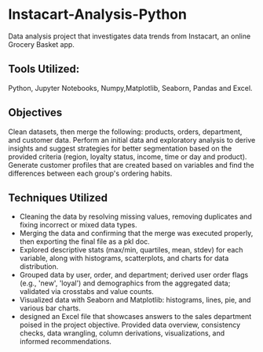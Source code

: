 # Instacart-Analysis-Python
Data analysis project that investigates data trends from Instacart, an online Grocery Basket app. 

## Tools Utilized: 
Python, Jupyter Notebooks, Numpy,Matplotlib, Seaborn, Pandas and Excel.

## Objectives
Clean datasets, then merge the following: products, orders, department, and customer data. 
Perform an initial data and exploratory analysis to derive insights and suggest strategies for better segmentation based on the provided criteria (region, loyalty status, income, time or day and product).
Generate customer profiles that are created based on variables and find the differences between each group's ordering habits.

## Techniques Utilized
- Cleaning the data by resolving missing values, removing duplicates and fixing incorrect or mixed data types.
- Merging the data and confirming that the merge was executed properly, then exporting the final file as a pkl doc.
- Explored descriptive stats (max/min, quartiles, mean, stdev) for each variable, along with histograms, scatterplots, and charts for data distribution.
- Grouped data by user, order, and department; derived user order flags (e.g., 'new', 'loyal') and demographics from the aggregated data; validated via crosstabs and value counts.
- Visualized data with Seaborn and Matplotlib: histograms, lines, pie, and various bar charts.
- designed an Excel file that showcases answers to the sales department poised in the project objective. Provided data overview, consistency checks, data wrangling, column derivations, visualizations, and informed recommendations.
